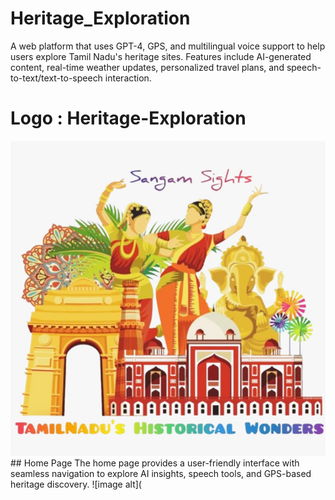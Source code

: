 # Heritage_Exploration
A web platform that uses GPT-4, GPS, and multilingual voice support to help users explore Tamil Nadu's heritage sites. Features include AI-generated content, real-time weather updates, personalized travel plans, and speech-to-text/text-to-speech interaction.
# Logo : Heritage-Exploration 
<img src="Logo.jpeg" width=600 heigth=250>
## Home Page
The home page provides a user-friendly interface with seamless navigation to explore AI insights, speech tools, and GPS-based heritage discovery. ![image alt](

